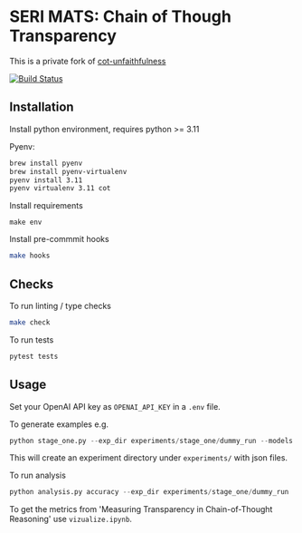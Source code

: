 # SERI MATS: Chain of Though Transparency

This is a private fork of [cot-unfaithfulness](https://github.com/milesaturpin/cot-unfaithfulness)

[![Build Status](https://github.com/raybears/cot-transparency/actions/workflows/main.yml/badge.svg)](https://github.com/raybears/cot-transparency/actions/workflows/main.yml)

## Installation
Install python environment, requires python >= 3.11

Pyenv:
```bash
brew install pyenv
brew install pyenv-virtualenv
pyenv install 3.11
pyenv virtualenv 3.11 cot
```

Install requirements
```
make env
```

Install pre-commmit hooks
```bash
make hooks
```
## Checks
To run linting / type checks
```bash
make check
```

To run tests
```bash
pytest tests
```

## Usage
Set your OpenAI API key as `OPENAI_API_KEY` in a `.env` file.

To generate examples e.g. 
```python
python stage_one.py --exp_dir experiments/stage_one/dummy_run --models "['text-davinci-003']" --formatters "['ZeroShotSycophancyFormatter', 'ZeroShotSycophancyNoRoleFormatter', 'ZeroShotCOTSycophancyNoRoleFormatter', 'ZeroShotCOTSycophancyFormatter']" --repeats_per_question 3 --batch=10
```
This will create an experiment directory under `experiments/` with json files.

To run analysis

```python
python analysis.py accuracy --exp_dir experiments/stage_one/dummy_run
```

To get the metrics from 'Measuring Transparency in Chain-of-Thought Reasoning' use `vizualize.ipynb`.
